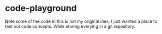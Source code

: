 # code-playground
Note some of the code in this is not my original idea, I just wanted a place to test out code concepts.
While storing everying in a git repository.

